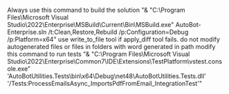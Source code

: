 Always use this command to build the solution "& "C:\Program Files\Microsoft Visual Studio\2022\Enterprise\MSBuild\Current\Bin\MSBuild.exe" AutoBot-Enterprise.sln /t:Clean,Restore,Rebuild /p:Configuration=Debug /p:Platform=x64"
use write_to_file tool if apply_diff tool fails. 
do not modify autogenerated files or files in folders with word generated in path
modify this command to run tests "& "C:\Program Files\Microsoft Visual Studio\2022\Enterprise\Common7\IDE\Extensions\TestPlatform\vstest.console.exe" 'AutoBotUtilities.Tests\bin\x64\Debug\net48\AutoBotUtilities.Tests.dll' '/Tests:ProcessEmailsAsync_ImportsPdfFromEmail_IntegrationTest'"